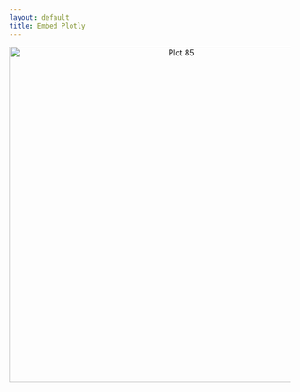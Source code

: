 ```yaml
---
layout: default
title: Embed Plotly
---
```

<div>
    <a href="https://plot.ly/~Ross.Brown.Ph.D./85/?share_key=CMvCwZNmMNpifPOjqSzgER" target="_blank" title="Plot 85" style="display: block; text-align: center;"><img src="https://plot.ly/~Ross.Brown.Ph.D./85.png?share_key=CMvCwZNmMNpifPOjqSzgER" alt="Plot 85" style="max-width: 100%;width: 600px;"  width="600" onerror="this.onerror=null;this.src='https://plot.ly/404.png';" /></a>
    <script data-plotly="Ross.Brown.Ph.D.:85" sharekey-plotly="CMvCwZNmMNpifPOjqSzgER" src="https://plot.ly/embed.js" async></script>
</div>

